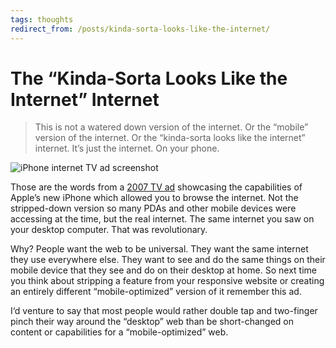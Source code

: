 ```yaml
---
tags: thoughts
redirect_from: /posts/kinda-sorta-looks-like-the-internet/
---
```


# The “Kinda-Sorta Looks Like the Internet” Internet

> This is not a watered down version of the internet. Or the “mobile” version of the internet. Or the “kinda-sorta looks like the internet” internet. It’s just the internet. On your phone.

![iPhone internet TV ad screenshot](https://cdn.jim-nielsen.com/blog/2013/iphone-commercial.jpg)

Those are the words from a [2007 TV ad](http://www.youtube.com/watch?v=ldjHqHC6szA) showcasing the capabilities of Apple’s new iPhone which allowed you to browse the internet. Not the stripped-down version so many PDAs and other mobile devices were accessing at the time, but the real internet. The same internet you saw on your desktop computer. That was revolutionary.

Why? People want the web to be universal. They want the same internet they use everywhere else. They want to see and do the same things on their mobile device that they see and do on their desktop at home. So next time you think about stripping a feature from your responsive website or creating an entirely different “mobile-optimized” version of it remember this ad.

I‘d venture to say that most people would rather double tap and two-finger pinch their way around the “desktop” web than be short-changed on content or capabilities for a “mobile-optimized” web.
